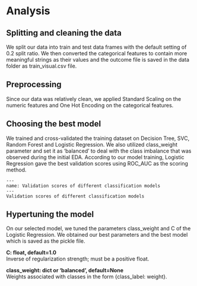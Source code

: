 # Analysis
## Splitting and cleaning the data
We split our data into train and test data frames with the default setting of 0.2 split ratio. We then converted the categorical features to contain more meaningful strings as their values and the outcome file is saved in the data folder as train_visual.csv file.

## Preprocessing
Since our data was relatively clean, we applied Standard Scaling on the numeric features and One Hot Encoding on the categorical features.

## Choosing the best model
We trained and cross-validated the training dataset on Decision Tree, SVC, Random Forest and Logistic Regression. We also utilized class_weight parameter and set it as ‘balanced’ to deal with the class imbalance that was observed during the initial EDA.
According to our model training, Logistic Regression gave the best validation scores using ROC_AUC as the scoring method.

```{figure} ../results/images/model_results.png
---
name: Validation scores of different classification models
---
Validation scores of different classification models
```

## Hypertuning the model
On our selected model, we tuned the parameters class_weight and C of the Logistic Regression. We obtained our best parameters and the best model which is saved as the pickle file.

**C: float, default=1.0**  
Inverse of regularization strength; must be a positive float.

**class_weight: dict or ‘balanced’, default=None**  
Weights associated with classes in the form {class_label: weight}.